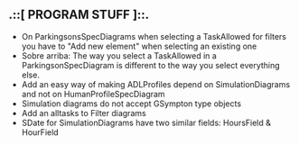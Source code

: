 ## .::[ PROGRAM STUFF ]::.
* On ParkingsonsSpecDiagrams when selecting a TaskAllowed for filters you have to "Add new element" when selecting an existing one
* Sobre arriba: The way you select a TaskAllowed in a ParkingsonSpecDiagram is different to the way you select everything else.
* Add an easy way of making ADLProfiles depend on SimulationDiagrams and not on HumanProfileSpecDiagram
* Simulation diagrams do not accept GSympton type objects
* Add an alltasks to Filter diagrams
* SDate for SimulationDiagrams have two similar fields: HoursField & HourField
